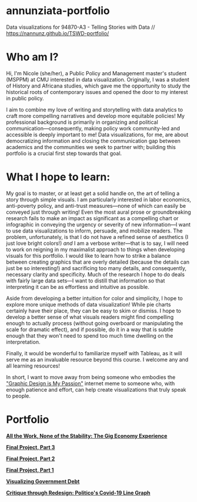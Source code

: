 # annunziata-portfolio 
Data visualizations for 94870-A3 - Telling Stories with Data // https://nannunz.github.io/TSWD-portfolio/


# Who am I?
Hi, I'm Nicole (she/her), a Public Policy and Management master's student (MSPPM) at CMU interested in data visualization. Originally, I was a student of History and Africana studies, which gave me the opportunity to study the historical roots of contemporary issues and opened the door to my interest in public policy. 

I aim to combine my love of writing and storytelling with data analytics to craft more compelling narratives and develop more equitable policies! My professional background is primarily in organizing and political communication—consequently, making policy work community-led and accessible is deeply important to me! Data visualizations, for me, are about democratizing information and closing the communication gap between academics and the communities we seek to partner with; building this portfolio is a crucial first step towards that goal. 

# What I hope to learn:
My goal is to master, or at least get a solid handle on, the art of telling a story through simple visuals. I am particularly interested in labor economics, anti-poverty policy, and anti-trust measures—none of which can easily be conveyed just through writing! Even the most aural prose or groundbreaking research fails to make an impact as significant as a compelling chart or infographic in conveying the urgency or severity of new information—I want to use data visualizations to inform, persuade, and mobilize readers. The problem, unfortunately, is that I do not have a refined sense of aesthetics (I just love bright colors!) <i>and</i> I am a verbose writer—that is to say, I will need to work on reigning in my maximalist approach to things when developing visuals for this portfolio. I would like to learn how to strike a balance between creating graphics that are overly detailed (because the details can just be so interesting!) and sacrificing too many details, and consequently, necessary clarity and specificity. Much of the research I hope to do deals with fairly large data sets—I want to distill that information so that interpreting it can be as effortless and intuitive as possible.

Aside from developing a better intuition for color and simplicity, I hope to explore more unique methods of data visualization! While pie charts certainly have their place, they can be easy to skim or dismiss. I hope to develop a better sense of what visuals readers might find compelling enough to actually process (without going overboard or manipulating the scale for dramatic effect), and if possible, do it in a way that is subtle enough that they won't need to spend too much time dwelling on the interpretation. 

Finally, it would be wonderful to familiarize myself with Tableau, as it will serve me as an invaluable resource beyond this course. I welcome any and all learning resources! 

In short, I want to move away from being someone who embodies the <a href="https://i.kym-cdn.com/photos/images/newsfeed/001/018/866/e44.png">"Graphic Design is My Passion"</a> internet meme to someone who, with enough patience and effort, can help create visualizations that truly speak to people. 

# Portfolio 

<a href="https://carnegiemellon.shorthandstories.com/all-the-work-none-of-the-stability-/index.html"><b>All the Work, None of the Stability: The Gig Economy Experience</b></a>

<a href="https://nannunz.github.io/TSWD-portfolio/final_project_part_3.html"><b>Final Project, Part 3</b></a>

<a href="https://nannunz.github.io/TSWD-portfolio/final_project_part_2.html"><b>Final Project, Part 2</b></a>

<a href="https://nannunz.github.io/TSWD-portfolio/final_project_part_1.html"><b>Final Project, Part 1</b></a>

<a href="https://nannunz.github.io/TSWD-portfolio/govt_debt_viz"><b>Visualizing Government Debt</b></a>

<a href="https://nannunz.github.io/TSWD-portfolio/politico_redraw.html"><b>Critique through Redesign: Politico's Covid-19 Line Graph</b></a>

